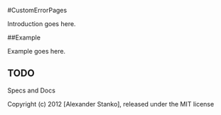 #CustomErrorPages

Introduction goes here.


##Example

Example goes here.

## TODO
Specs and Docs


Copyright (c) 2012 [Alexander Stanko], released under the MIT license
